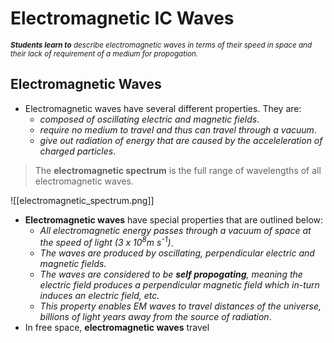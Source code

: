 # Electromagnetic IC Waves
<sup>_**Students learn to** describe electromagnetic waves in terms of their speed in space and their lack of requirement of a medium for propogation._</sup>
## Electromagnetic Waves
- Electromagnetic waves have several different properties. They are:
	- *composed of oscillating electric and magnetic fields*.
	- *require no medium to travel and thus can travel through a vacuum*.
	- *give out radiation of energy that are caused by the acceleleration of charged particles*.

> The **electromagnetic spectrum** is the full range of wavelengths of all electromagnetic waves.

![[electromagnetic_spectrum.png]]

- **Electromagnetic waves** have special properties that are outlined below:
	- *All electromagnetic energy passes through a vacuum of space at the speed of light (3 x 10<sup>8</sup>m s<sup>-1</sup>)*.
	- *The waves are produced by oscillating, perpendicular electric and magnetic fields*.
	- *The waves are considered to be __self propogating__, meaning the electric field produces a perpendicular magnetic field which in-turn induces an electric field, etc.*
	- *This property enables EM waves to travel distances of the universe, billions of light years away from the source of radiation*.
- In free space, **electromagnetic waves** travel 